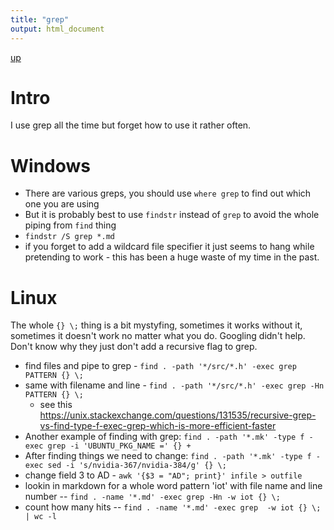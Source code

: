 ```yaml
---
title: "grep"
output: html_document
---
```

[up](https://mikewise2718.github.io/markdowndocs/)

# Intro
I use grep all the time but forget how to use it rather often.


# Windows
* There are various greps, you should use `where grep` to find out which one you are using
* But it is probably best to use `findstr` instead of `grep` to avoid the whole piping from `find` thing
* `findstr /S grep *.md` 
* if you forget to add a wildcard file specifier it just seems to hang while pretending to work - this has been a huge waste of my time in the past.


# Linux
The whole `{} \;` thing is a bit mystyfing, sometimes it works without it, sometimes it doesn't work no matter what you do. Googling didn't help. Don't know why they just don't add a recursive flag to grep.

- find files and pipe to grep - `find . -path '*/src/*.h' -exec grep PATTERN {} \;`
- same with filename and line - `find . -path '*/src/*.h' -exec grep -Hn PATTERN {} \;`
   - see this https://unix.stackexchange.com/questions/131535/recursive-grep-vs-find-type-f-exec-grep-which-is-more-efficient-faster 
- Another example of finding with grep:   `find . -path '*.mk' -type f -exec grep -i 'UBUNTU_PKG_NAME =' {} +`
- After finding things we need to change: `find . -path '*.mk' -type f -exec sed -i 's/nvidia-367/nvidia-384/g' {} \;`
- change field 3 to AD - `awk '{$3 = "AD"; print}' infile > outfile`
- lookin in markdown for a whole word pattern 'iot' with file name and line number -- `find . -name '*.md' -exec grep -Hn -w iot {} \;`
- count how many hits -- `find . -name '*.md' -exec grep  -w iot {} \; | wc -l`

